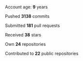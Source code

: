 Account age: **9** years

Pushed **3138** commits

Submitted **181** pull requests

Received **38** stars

Own **24** repositories

Contributed to **22** public repositories
